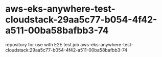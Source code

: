 # aws-eks-anywhere-test-cloudstack-29aa5c77-b054-4f42-a511-00ba58bafbb3-74
repository for use with E2E test job aws-eks-anywhere-test-cloudstack:29aa5c77-b054-4f42-a511-00ba58bafbb3-74
